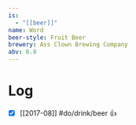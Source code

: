 ```yaml
---
is:
  - "[[beer]]"
name: Word
beer-style: Fruit Beer
brewery: Ass Clown Brewing Company
abv: 6.8
---
```

# Log
- [x] [[2017-08]] #do/drink/beer 👍
